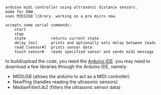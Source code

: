 ```
arduino midi controller using ultrasonic distance sensors.
made for DAW.
uses MIDIUSB library. working on a pro micro now.

accepts some serial commands:
    start
    stop
    state           returns current state
    delay [ms]      prints and optionally sets delay between reads
    read [sensor#]  prints sensor data
    touch sensor#   reads specified sensor and sends midi message
```

to build/upload the code, you need the [Arduino IDE](https://www.arduino.cc/en/software).
you may need to download a few libraries through the Arduino IDE, namely:

- MIDIUSB (allows the arduino to act as a MIDI controller)
- NewPing (handles reading the ultrasonic sensors)
- MedianFilterLib2 (filters the ultrasonic sensor data)
